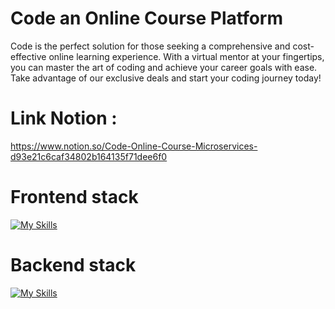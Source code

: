 # Code an Online Course Platform

Code is the perfect solution for those seeking a comprehensive and cost-effective online learning experience. With a virtual mentor at your fingertips, you can master the art of coding and achieve your career goals with ease. Take advantage of our exclusive deals and start your coding journey today!

# Link Notion : 
https://www.notion.so/Code-Online-Course-Microservices-d93e21c6caf34802b164135f71dee6f0

# Frontend stack
[![My Skills](https://skillicons.dev/icons?i=nextjs,tailwind,figma&theme=light)](https://skillicons.dev)

# Backend stack
[![My Skills](https://skillicons.dev/icons?i=nodejs,laravel,express&theme=light)](https://skillicons.dev)
